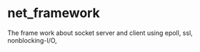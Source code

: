 net_framework
=============

The frame work about socket server and client using epoll, ssl, nonblocking-I/O,